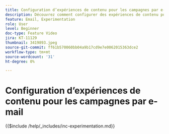 ```yaml
---
title: Configuration d’expériences de contenu pour les campagnes par e-mail
description: Découvrez comment configurer des expériences de contenu pour un test A/B et explorer le contenu d’email qui vous permet de mieux répondre aux objectifs de votre entreprise.
feature: Email, Experimentation
role: User
level: Beginner
doc-type: Feature Video
jira: KT-11129
thumbnail: 3419893.jpeg
source-git-commit: ff61b570060bb04a9b17cd9e7e0062015363dce2
workflow-type: tm+mt
source-wordcount: '31'
ht-degree: 0%

---
```



# Configuration d’expériences de contenu pour les campagnes par e-mail

{{$include /help/_includes/inc-experimentation.md}}
